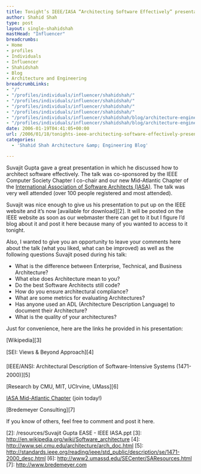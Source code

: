 ```yaml
---
title: Tonight’s IEEE/IASA “Architecting Software Effectively” presentation
author: Shahid Shah
type: post
layout: single-shahidshah
mastHead: "Influencer"
breadcrumbs:
- Home
- profiles
- Individuals
- Influencer
- Shahidshah
- Blog
- Architecture and Engineering
breadcrumbLinks:
- "/"
- "/profiles/individuals/influencer/shahidshah/"
- "/profiles/individuals/influencer/shahidshah/"
- "/profiles/individuals/influencer/shahidshah/"
- "/profiles/individuals/influencer/shahidshah/"
- "/profiles/individuals/influencer/shahidshah/blog/architecture-engineering/"
- "/profiles/individuals/influencer/shahidshah/blog/architecture-engineering/"
date: 2006-01-19T04:41:05+00:00
url: /2006/01/18/tonights-ieee-architecting-software-effectively-presentation/
categories:
  - 'Shahid Shah Architecture &amp; Engineering Blog'

---
```

Suvajit Gupta gave a great presentation in which he discussed how to architect software effectively. The talk was co-sponsored by the IEEE Computer Society Chapter I co-chair and our new Mid-Atlantic Chapter of the [International Association of Software Architects (IASA)][1]. The talk was very well attended (over 100 people registered and most attended). 

Suvajit was nice enough to give us his presentation to put up on the IEEE website and it&#8217;s now [available for download][2]. It will be posted on the IEEE website as soon as our webmaster there can get to it but I figure I&#8217;d blog about it and post it here because many of you wanted to access to it tonight. 

Also, I wanted to give you an opportunity to leave your comments here about the talk (what you liked, what can be improved) as well as the following questions Suvajit posed during his talk:

  * What is the difference between Enterprise, Technical, and Business Architecture?
  * What else does Architecture mean to you?
  * Do the best Software Architects still code?
  * How do you ensure architectural compliance?
  * What are some metrics for evaluating Architectures?
  * Has anyone used an ADL (Architecture Description Language) to document their Architecture?
  * What is the quality of your architectures?

Just for convenience, here are the links he provided in his presentation:

[Wikipedia][3]
  
[SEI: Views & Beyond Approach][4]
  
[IEEE/ANSI: Architectural Description of Software-Intensive Systems (1471-2000)][5] 
  
[Research by CMU, MIT, UCIrvine, UMass][6]
  
[IASA Mid-Atlantic Chapter][1] (join today!)
  
[Bredemeyer Consulting][7]

If you know of others, feel free to comment and post it here.

 [1]: http://www.iasahome.org
 [2]: /resources/Suvajit Gupta EASE - IEEE IASA.ppt
 [3]: http://en.wikipedia.org/wiki/Software_architecture
 [4]: http://www.sei.cmu.edu/architecture/arch_doc.html
 [5]: http://standards.ieee.org/reading/ieee/std_public/description/se/1471-2000_desc.html
 [6]: http://www2.umassd.edu/SECenter/SAResources.html
 [7]: http://www.bredemeyer.com